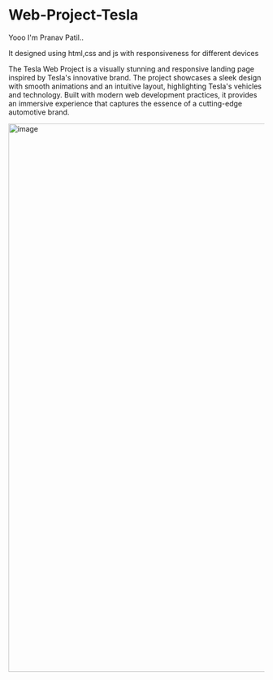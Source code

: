 # Web-Project-Tesla
Yooo I'm Pranav Patil..

It designed using html,css and js with responsiveness for different devices

The Tesla Web Project is a visually stunning and responsive landing page inspired by Tesla's innovative brand. The project showcases a sleek design with smooth animations and an intuitive layout, highlighting Tesla's vehicles and technology. Built with modern web development practices, it provides an immersive experience that captures the essence of a cutting-edge automotive brand.

<img width="1920" height="1080" alt="image" src="https://github.com/user-attachments/assets/41f4fe3e-6045-4e24-8414-9cf62d18164f" />
